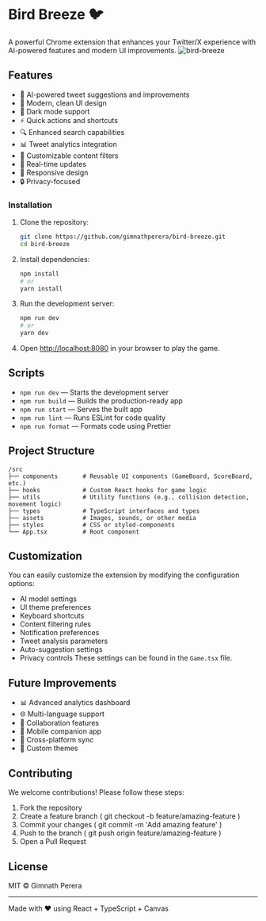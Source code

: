 # Bird Breeze 🐦 

A powerful Chrome extension that enhances your Twitter/X experience with AI-powered features and modern UI improvements.
![bird-breeze](https://github.com/user-attachments/assets/f48c1a43-e12e-4c5e-a7f7-68d4153bed23)

## Features

- 🤖 AI-powered tweet suggestions and improvements
- 🎨 Modern, clean UI design
- 🌙 Dark mode support
- ⚡️ Quick actions and shortcuts
- 🔍 Enhanced search capabilities
- 📊 Tweet analytics integration
- 🎯 Customizable content filters
- 🔄 Real-time updates
- 📱 Responsive design
- 🔒 Privacy-focused


### Installation

1. Clone the repository:

   ```bash
   git clone https://github.com/gimnathperera/bird-breeze.git
   cd bird-breeze
   ```

2. Install dependencies:

   ```bash
   npm install
   # or
   yarn install
   ```

3. Run the development server:

   ```bash
   npm run dev
   # or
   yarn dev
   ```

4. Open [http://localhost:8080](http://localhost:8080) in your browser to play the game.

## Scripts

- `npm run dev` — Starts the development server
- `npm run build` — Builds the production-ready app
- `npm run start` — Serves the built app
- `npm run lint` — Runs ESLint for code quality
- `npm run format` — Formats code using Prettier

## Project Structure

```
/src
├── components       # Reusable UI components (GameBoard, ScoreBoard, etc.)
├── hooks            # Custom React hooks for game logic
├── utils            # Utility functions (e.g., collision detection, movement logic)
├── types            # TypeScript interfaces and types
├── assets           # Images, sounds, or other media
├── styles           # CSS or styled-components
└── App.tsx          # Root component
```

## Customization

You can easily customize the extension by modifying the configuration options:

- AI model settings
- UI theme preferences
- Keyboard shortcuts
- Content filtering rules
- Notification preferences
- Tweet analysis parameters
- Auto-suggestion settings
- Privacy controls
These settings can be found in the `Game.tsx` file.

## Future Improvements

- 📊 Advanced analytics dashboard
- 🌐 Multi-language support
- 🤝 Collaboration features
- 📱 Mobile companion app
- 🔄 Cross-platform sync
- 🎨 Custom themes

## Contributing
We welcome contributions! Please follow these steps:

1. Fork the repository
2. Create a feature branch ( git checkout -b feature/amazing-feature )
3. Commit your changes ( git commit -m 'Add amazing feature' )
4. Push to the branch ( git push origin feature/amazing-feature )
5. Open a Pull Request


## License

MIT © Gimnath Perera

---

Made with ❤️ using React + TypeScript + Canvas
